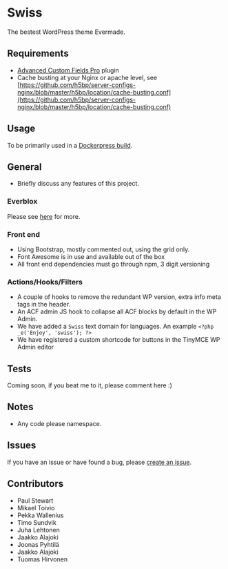 # Swiss

The bestest WordPress theme Evermade.

## Requirements

* [Advanced Custom Fields Pro](https://www.advancedcustomfields.com/pro/) plugin
* Cache busting at your Nginx or apache level, see [https://github.com/h5bp/server-configs-nginx/blob/master/h5bp/location/cache-busting.conf](https://github.com/h5bp/server-configs-nginx/blob/master/h5bp/location/cache-busting.conf)

## Usage

To be primarily used in a [Dockerpress build](https://bitbucket.org/evermade/dockerpress).

## General

* Briefly discuss any features of this project.

### Everblox

Please see [here](https://evermade.atlassian.net/wiki/spaces/EV/pages/432701441/Development) for more.

### Front end

* Using Bootstrap, mostly commented out, using the grid only.
* Font Awesome is in use and available out of the box
* All front end dependencies must go through npm, 3 digit versioning

### Actions/Hooks/Filters

* A couple of hooks to remove the redundant WP version, extra info meta tags in the header.
* An ACF admin JS hook to collapse all ACF blocks by default in the WP Admin.
* We have added a `Swiss` text domain for languages. An example `<?php _e('Enjoy', 'swiss'); ?>`
* We have registered a custom shortcode for buttons in the TinyMCE WP Admin editor

## Tests

Coming soon, if you beat me to it, please comment here :)

## Notes

* Any code please namespace.

## Issues

If you have an issue or have found a bug, please [create an issue](https://bitbucket.org/evermade/swiss/issues/new).

## Contributors

* Paul Stewart
* Mikael Toivio
* Pekka Wallenius
* Timo Sundvik
* Juha Lehtonen
* Jaakko Alajoki
* Joonas Pyhtilä
* Jaakko  Alajoki
* Tuomas Hirvonen